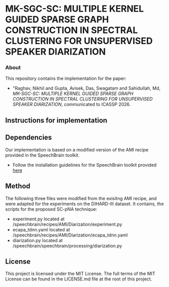 # MK-SGC-SC: MULTIPLE KERNEL GUIDED SPARSE GRAPH CONSTRUCTION IN SPECTRAL CLUSTERING FOR UNSUPERVISED SPEAKER DIARIZATION 
### About
This repository contains the implementation for the paper:  
- "Raghav, Nikhil and Gupta, Avisek, Das, Swagatam and Sahidullah, Md, *MK-SGC-SC: MULTIPLE KERNEL GUIDED SPARSE GRAPH CONSTRUCTION IN SPECTRAL CLUSTERING FOR UNSUPERVISED SPEAKER DIARIZATION*, communicated to ICASSP 2026.

## Instructions for implementation
## Dependencies
Our implementation is based on a modified version of the AMI recipe provided in the SpeechBrain toolkit.
- Follow the installation guidelines for the SpeechBrain toolkit provided [here](https://github.com/speechbrain/speechbrain "SpeechBrain toolkit link") 
## Method
The following three files were modified from the exisitng AMI recipe, and were adapted for the experiments on the DIHARD-III dataset. It contains, the scripts for the proposed SC-pNA technique:
- experiment.py located at /speechbrain/recipes/AMI/Diarization/experiment.py
- ecapa_tdnn.yaml located at /speechbrain/recipes/AMI/Diarization/ecapa_tdnn.yaml
- diarization.py located at /speechbrain/speechbrain/processing/diarization.py

## License
This project is licensed under the MIT License. The full terms of the MIT License can be found in the LICENSE.md file at the root of this project.

